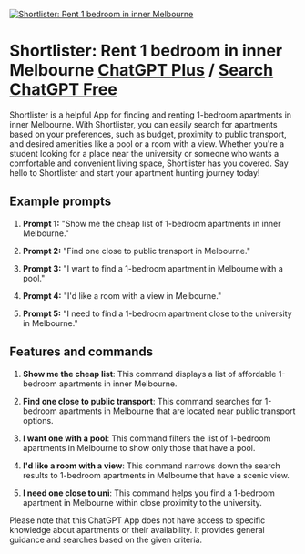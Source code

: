 
[![Shortlister: Rent 1 bedroom in inner  Melbourne](https://files.oaiusercontent.com/file-Nj3EWRdQUjXxHukkVMtZ26wA?se=2123-10-18T03%3A30%3A55Z&sp=r&sv=2021-08-06&sr=b&rscc=max-age%3D31536000%2C%20immutable&rscd=attachment%3B%20filename%3DCopy%2520of%2520Shortlister.png&sig=ddaPGQ0%2Bya3BVxGb0hkcjeo%2BGZ0pXXwOQ/7k3oJVSUA%3D)](https://chat.openai.com/g/g-BuKDC5cfQ-shortlister-rent-1-bedroom-in-inner-melbourne)

# Shortlister: Rent 1 bedroom in inner  Melbourne [ChatGPT Plus](https://chat.openai.com/g/g-BuKDC5cfQ-shortlister-rent-1-bedroom-in-inner-melbourne) / [Search ChatGPT Free](https://gptcall.net/index.html#/?search=Shortlister%3A%20Rent%201%20bedroom%20in%20inner%20%20Melbourne)

Shortlister is a helpful App for finding and renting 1-bedroom apartments in inner Melbourne. With Shortlister, you can easily search for apartments based on your preferences, such as budget, proximity to public transport, and desired amenities like a pool or a room with a view. Whether you're a student looking for a place near the university or someone who wants a comfortable and convenient living space, Shortlister has you covered. Say hello to Shortlister and start your apartment hunting journey today!

## Example prompts

1. **Prompt 1:** "Show me the cheap list of 1-bedroom apartments in inner Melbourne."

2. **Prompt 2:** "Find one close to public transport in Melbourne."

3. **Prompt 3:** "I want to find a 1-bedroom apartment in Melbourne with a pool."

4. **Prompt 4:** "I'd like a room with a view in Melbourne."

5. **Prompt 5:** "I need to find a 1-bedroom apartment close to the university in Melbourne."


## Features and commands

1. **Show me the cheap list**: This command displays a list of affordable 1-bedroom apartments in inner Melbourne.

2. **Find one close to public transport**: This command searches for 1-bedroom apartments in Melbourne that are located near public transport options.

3. **I want one with a pool**: This command filters the list of 1-bedroom apartments in Melbourne to show only those that have a pool.

4. **I'd like a room with a view**: This command narrows down the search results to 1-bedroom apartments in Melbourne that have a scenic view.

5. **I need one close to uni**: This command helps you find a 1-bedroom apartment in Melbourne within close proximity to the university.

Please note that this ChatGPT App does not have access to specific knowledge about apartments or their availability. It provides general guidance and searches based on the given criteria.


